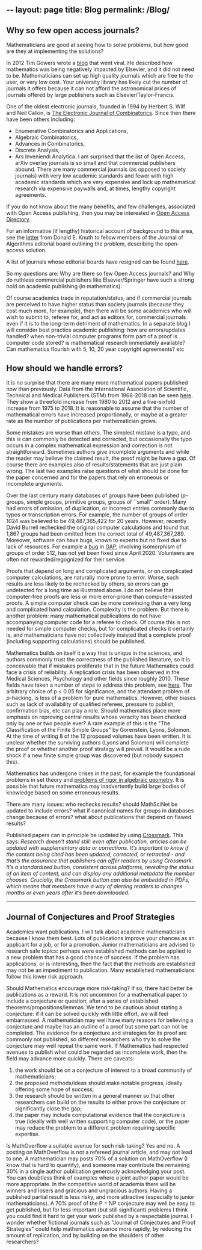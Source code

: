 --
layout: page
title: Blog
permalink: /Blog/
---

<h2> Why so few open access journals?</h2>

Mathematicians are good at seeing how to solve problems, but how good
are they at implementing the solutions?

In 2012 Tim Gowers wrote a
[blog](https://gowers.wordpress.com/2012/01/21/elsevier-my-part-in-its-downfall/)  that went viral.
He described how mathematics was being negatively impacted by Elsevier, and
it did not need to be. Mathematicians can set up high quality journals
which are free to the user, or very low cost. Your university library has likely
cut the number of journals it offers because it can not afford the
astronomical prices of journals offered by large publishers such as Elsevier/Taylor-Francis.

One of the oldest electronic journals, founded in 1994 by Herbert S. Wilf
and Neil Calkin, is
[The Electronic Journal of Combinatorics](https://www.combinatorics.org/).
Since then there have been others including:
+ Enumerative Combinatorics and Applications,
+ Algebraic Combinatorics,
+ Advances in Combinatorics,
+ Discrete Analysis,
+ Ars Inveniendi Analytica.
I am surprised that the list of Open Access, arXiv overlay journals is so
small and that commercial publishers abound. There are many commercial
journals (as opposed to society journals) with very low academic standards
and fewer with high academic standards which are very expensive and
lock up mathematical research via expensive paywalls and, at times,
lengthy copyright agreements.

If you do not know about the many benefits, and few challenges, associated
with Open Access publishing, then you may be interested in
[Open Access Directory](http://oad.simmons.edu/oadwiki/Main_Page).

For an informative (if lengthy) historical account of background to
this area, see the [letter](files/joalet.pdf) from Donald E. Knuth to fellow members
of the Journal of Algorithms editorial board outlining the problem, describing
the open-access solution.

A list of journals whose editorial boards have resigned can be found
[here](http://oad.simmons.edu/oadwiki/Journal_declarations_of_independence).

So my questions are: Why are there so few Open Access journals? and
Why do ruthless commercial publishers like Elsevier/Springer have such a
strong hold on academic publishing (in mathematics).

Of course academics trade in reputation/status, and if commercial journals
are perceived to have higher status than society journals (because they cost
much more, for example), then there will be some academics who will wish to
submit to, referee for, and act as editors for, commercial journals even if it is to the long-term detriment of mathematics.
In a separate blog I will consider best practice academic publishing: how are
errors/updates handled? when non-trivial computer programs form part of a proof
is computer code stored? is mathematical research immediately available?
Can mathematics flourish with 5, 10, 20 year copyright agreements? etc

<h2> How should we handle errors?</h2>

It is no surprise that there are many more mathematical papers published now
than previously. Data from the International Association of Scientific,
Technical and Medical Publishers (STM) from 1968-2018 can be seen
[here](https://academia.stackexchange.com/questions/126980/global-number-of-publications-over-time). They show a threefold increase from 1980 to 2012 and a
five-sixfold increase from 1975 to 2018. It is reasonable to assume that the
number of mathematical errors have increased proportionally, or maybe at a
greater rate as the number of publications per mathematician grows.

Some mistakes are worse than others. The simplest mistake is a typo, and this is
can commonly be detected and corrected, but occasionally the typo occurs in
a complex mathematical expression and correction is not straightforward.
Sometimes authors give incomplete arguments and while the reader may believe
the claimed result, the proof might be have a gap. Of course there are examples
also of results/statements that are just plain wrong. The last two examples
raise questions of what should be done for the paper concerned and for
the papers that rely on erroneous or incomplete arguments.

Over the last century many databases of groups have been published
(*p*-groups, simple groups, primitive groups, groups of ``small'' order).
Many had errors of omission, of duplication, or incorrect entries commonly
due to typos or transcription errors. For example, 
the number of groups of order
1024 was believed to be 49,487,365,422 for 20 years. However, recently
David Burrell rechecked the original computer calculations and found that
1,867 groups had been omitted from the correct total of 49,487,367,289.
Moreover, software can have bugs, known to experts but no fixed due to lack
of resources. For example a 
[bug](https://github.com/gap-system/gap/issues/3940)
in [GAP](https://www.gap-system.org/), involving isomorphism of groups of
order 512, has not yet been fixed since April 2020. Volunteers are often not
rewarded/regognized for their service.

Proofs that depend on long and complicated arguments, or on
complicated computer calculations, are naturally more prone to error. Worse,
such results are less likely to be rechecked by others, so errors can go
undetected for a long time as illustrated above. I do not believe that
computer-free proofs are less or more error-prone than computer-assisted proofs.
A simple computer check can be more convincing than a very long and complicated
hand calculation. Complexity is the problem. But there is another problem:
many mathematical publications do not have accompanying computer code for a
referee to check. Of course this is not needed for simple computer checks, but
for complicated checks it certainly is, and mathematicians have not collectively
insisted that a complete proof (including supporting calculations) should
be published.

Mathematics builds on itself it a way that is unique in the sciences,
and authors commonly trust the correctness of the published
literature, so it is conceivable that if mistakes proliferate that in
the future Mathematics could face a crisis of reliability. A replication crisis
has been observed in the Medical Sciences, Psychology and other fields since
roughly 2010. These fields have taken a number of steps to address this problem,
see [here](https://en.wikipedia.org/wiki/Replication_crisis). The arbitrary
choice of p < 0.05 for significance, and the attendant problem of p-hacking,
is less of a problem for pure mathematics.
However, other biases such as lack of availability of qualified referees,
pressure to publish, confirmation bias, etc can play a role. Should mathematics
place more emphasis on reproving central results whose veracity has been
checked only by one or two people ever? A rare example of this is the
"The Classification of the Finite Simple Groups" by Gorenstein, Lyons, Solomon.
At the time of writing 8 of the 12 proposed volumes have been written.
It is unclear whether the surviving authors (Lyons and Solomon) will complete
the proof or whether another proof strategy will prevail. It would be a
rude shock if a new finite simple group was discovered (but nobody suspect this).

Mathematics has undergone crises in the past, for example the foundational
problems in set theory and
[problems of rigor in algebraic geometry](https://mathoverflow.net/questions/19420/what-mistakes-did-the-italian-algebraic-geometers-actually-make). It is possible that future mathematics may
inadvertently build large bodies of knowledge based on some erroneous results.

There are many issues: who rechecks results? should MathSciNet be updated
to include errors? what if canonical names for groups in databases change
because of errors? what about publications that depend on flawed results?

Published papers can in principle be updated by using [Crossmark](https://www.crossref.org/services/crossmark/).
This says: *Research doesn't stand still: even after publication, articles can be updated with supplementary data or corrections. It’s important to know if the content being cited has been updated, corrected, or retracted - and that’s the assurance that publishers can offer readers by using Crossmark. It’s a standardized button, consistent across platforms, revealing the status of an item of content, and can display any additional metadata the member chooses. Crucially, the Crossmark button can also be embedded in PDFs, which means that members have a way of alerting readers to changes months or even years after it’s been downloaded.*

<hr />
<h2> Journal of Conjectures and Proof Strategies</h2>

Academics want publications. I will talk about academic mathematicians because I
know them best. Lots of publications improve your chances as an
applicant for a job, or for a promotion. Junior mathematicians are advised to
research safe topics: perhaps were established methods can be applied to
a new problem that has a good chance of success. If the problem has
applications, or is interesting, then the fact that the methods are established
may not be an impediment to publication. Many established mathematicians follow
this lower risk approach.

Should Mathematics encourage more risk-taking?
If so, there had better be publications as a reward.
It is not uncommon for a mathematical paper to include a conjecture or
question, after a series of established theorems/propositions/lemmas.
We tend to be cautious about stating a conjecture: if it can be solved
quickly with little effort, we will feel embarrassed. A mathematician may well
have many reasons for believing a conjecture and maybe has an outline of
a proof but some part can not be completed. The evidence for a conjecture and
strategies for its proof are commonly not published, so different researchers
who try to solve the conjecture may well repeat the same work. If Mathematics
had respected avenues to publish what could be regarded as incomplete work, then
the field may advance more quickly. There are caveats:
1. the work should be on a conjecture of interest to a broad community of mathematicians;
2. the proposed methods/ideas should make notable progress, ideally offering some hope of success;
3. the research should be written in a general manner so that other researchers
  can build on the results to either prove the conjecture or significantly close
  the gap;
4. the paper may include computational evidence that the conjecture is true
  (ideally with well written supporting computer code),  or the paper
  may reduce the problem to a different problem requiring specific expertise.

Is MathOverflow a suitable avenue for such risk-taking? Yes and no. A posting on
MathOverflow is not a refereed journal article, and may not lead to one.
A mathematician may posts 70% of a solution on MathOverflow (I know
that is hard to quantify), and someone may contribute the remaining 30% in
a single author publication generously acknowledging your post. You can
doubtless think of examples where a joint author paper would be more
appropriate. In the competitive world of academia there will be winners and
losers and gracious and ungracious authors. Having a published partial result
is less risky, and more attractive (especially to junior mathematicians).
A 70% proof of the P = NP conjecture may well be easy to get published, but for
less important (but still significant) problems I think you could find it hard
to get your work published by a respectable journal. I wonder whether fictional
journals such as "Journal of Conjectures and Proof Strategies" could
help mathematics advance more rapidly, by reducing the amount of replication,
and by building on the shoulders of other researchers?


